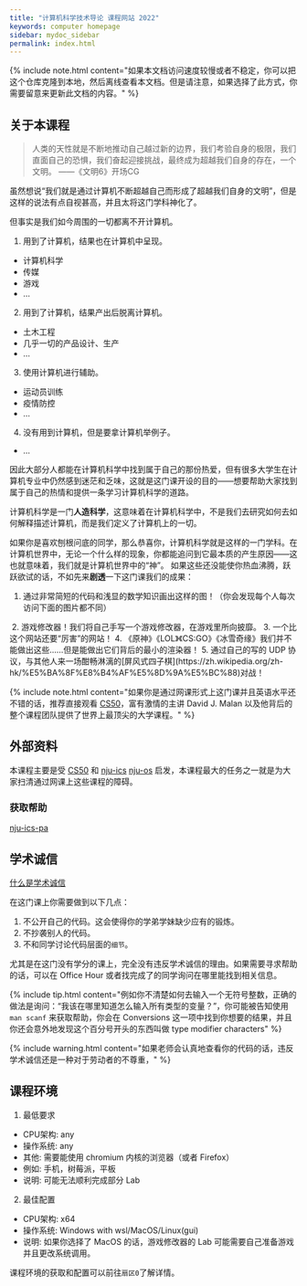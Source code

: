 ```yaml
---
title: "计算机科学技术导论 课程网站 2022"
keywords: computer homepage
sidebar: mydoc_sidebar
permalink: index.html
---
```

{% include note.html content="如果本文档访问速度较慢或者不稳定，你可以把这个仓库克隆到本地，然后离线查看本文档。但是请注意，如果选择了此方式，你需要留意来更新此文档的内容。" %}

## 关于本课程

> 人类的天性就是不断地推动自己越过新的边界，我们考验自身的极限，我们直面自己的恐惧，我们奋起迎接挑战，最终成为超越我们自身的存在，一个文明。 ——《文明6》开场CG

虽然想说“我们就是通过计算机不断超越自己而形成了超越我们自身的文明”，但是这样的说法有点自视甚高，并且太将这门学科神化了。

但事实是我们如今周围的一切都离不开计算机。

1. 用到了计算机，结果也在计算机中呈现。
  - 计算机科学
  - 传媒
  - 游戏
  - ...

2. 用到了计算机，结果产出后脱离计算机。
  - 土木工程
  - 几乎一切的产品设计、生产
  - ...

3. 使用计算机进行辅助。
  - 运动员训练
  - 疫情防控
  - ...

4. 没有用到计算机，但是要拿计算机举例子。
  - ...

因此大部分人都能在计算机科学中找到属于自己的那份热爱，但有很多大学生在计算机专业中仍然感到迷茫和乏味，这就是这门课开设的目的——想要帮助大家找到属于自己的热情和提供一条学习计算机科学的道路。

计算机科学是一门**人造科学**，这意味着在计算机科学中，不是我们去研究如何去如何解释描述计算机，而是我们定义了计算机上的一切。

如果你是喜欢刨根问底的同学，那么恭喜你，计算机科学就是这样的一门学科。在计算机世界中，无论一个什么样的现象，你都能追问到它最本质的产生原因——这也就意味着，我们就是计算机世界中的“神”。
如果这些还没能使你热血沸腾，跃跃欲试的话，不如先来**剧透**一下这门课我们的成果：
1. 通过非常简短的代码和浅显的数学知识画出这样的图！（你会发现每个人每次访问下面的图片都不同）
<img id="mb" src=""/>
2. 游戏修改器！我们将自己手写一个游戏修改器，在游戏里所向披靡。
3. 一个比这个网站还要“厉害”的网站！
4. 《原神》《LOL》《CS:GO》《冰雪奇缘》我们并不能做出这些……但是能做出它们背后的最小的渲染器！
5. 通过自己的写的 UDP 协议，与其他人来一场酣畅淋漓的[屏风式四子棋](https://zh.wikipedia.org/zh-hk/%E5%BA%8F%E8%B4%AF%E5%8D%9A%E5%BC%88)对战！

<script>
  // 使用 api 渲染图片，兼容不支持 WASM 的浏览器
  function randomInRange(min, max) {
    return Math.random()<0.5? ((1-Math.random()) * (max-min) + min) : (Math.random() * (max - min) + min)
  }
  const mb = document.getElementById('mb')
 
  mb.setAttribute('src','https://service-avb1tv8k-1303953543.hk.apigw.tencentcs.com/release/image?scale='+randomInRange(9e-9,1.5e-7)+'&id=2')
</script>
{% include note.html content="如果你是通过网课形式上这门课并且英语水平还不错的话，推荐直接观看 <a href='https://cs50.harvard.edu/'>CS50</a>，富有激情的主讲 David J. Malan 以及他背后的整个课程团队提供了世界上最顶尖的大学课程。" %}

## 外部资料

本课程主要是受 [CS50](https://cs50.harvard.edu/) 和 [nju-ics](https://nju-projectn.github.io/ics-pa-gitbook/ics2022/) [nju-os](http://jyywiki.cn/OS/2022/) 启发，本课程最大的任务之一就是为大家扫清通过网课上这些课程的障碍。

### 获取帮助

[nju-ics-pa](https://nju-projectn.github.io/ics-pa-gitbook/ics2022/#%E5%A6%82%E4%BD%95%E8%8E%B7%E5%BE%97%E5%B8%AE%E5%8A%A9)

## 学术诚信

[什么是学术诚信](http://integrity.mit.edu/)

在这门课上你需要做到以下几点：
1. 不公开自己的代码。这会使得你的学弟学妹缺少应有的锻炼。
2. 不抄袭别人的代码。
3. 不和同学讨论代码层面的`细节`。

尤其是在这门没有学分的课上，完全没有违反学术诚信的理由。如果需要寻求帮助的话，可以在 Office Hour 或者找完成了的同学询问在哪里能找到相关信息。

{% include tip.html content="例如你不清楚如何去输入一个无符号整数，正确的做法是询问：“我该在哪里知道怎么输入所有类型的变量？”，你可能被告知使用 <code class='language-plaintext highlighter-rouge'>man scanf</code> 来获取帮助，你会在 Conversions 这一项中找到你想要的结果，并且你还会意外地发现这个百分号开头的东西叫做 type modifier characters" %}

{% include warning.html content="如果老师会认真地查看你的代码的话，违反学术诚信还是一种对于劳动者的不尊重，" %}

## 课程环境

1. 最低要求
  - CPU架构: any
  - 操作系统: any
  - 其他: 需要能使用 chromium 内核的浏览器（或者 Firefox）
  - 例如: 手机，树莓派，平板
  - 说明: 可能无法顺利完成部分 Lab
2. 最佳配置
  - CPU架构: x64
  - 操作系统: Windows with wsl/MacOS/Linux(gui)
  - 说明: 如果你选择了 MacOS 的话，游戏修改器的 Lab 可能需要自己准备游戏并且更改系统调用。

课程环境的获取和配置可以前往`扇区0`了解详情。